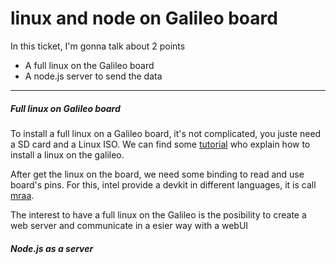 # linux and node on Galileo board

In this ticket, I'm gonna talk about 2 points
 * A full linux on the Galileo board
 * A node.js server to send the data
___
##### Full linux on Galileo board

To install a full linux on a Galileo board, it's not complicated, you juste need a SD card and a Linux ISO.
We can find some [tutorial][tuto-sd-linux] who explain how to install a linux on the galileo.

After get the linux on the board, we need some binding to read and use board's pins. For this, intel provide a devkit in different languages, it is call [mraa][mraa].

The interest to have a full linux on the Galileo is the posibility to create a web server and communicate in a esier way with a webUI

##### Node.js as a server


[mraa]: https://github.com/intel-iot-devkit/mraa
[api-maraa]: http://iotdk.intel.com/docs/master/mraa/node/
[tuto-sd-linux]: https://learn.sparkfun.com/tutorials/galileo-getting-started-guide/bigger-linux-image